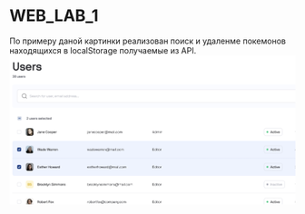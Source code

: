 # WEB_LAB_1
По примеру даной картинки реализован поиск и удаленме покемонов находящихся в localStorage
получаемые из API.
![Template.png](img%2FTemplate.png)
